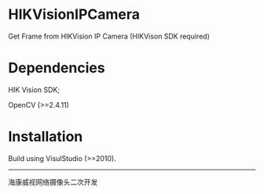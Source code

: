 # HIKVisionIPCamera
Get Frame from HIKVision IP Camera (HIKVison SDK required)

# Dependencies
HIK Vision SDK; 

OpenCV (>=2.4.11)

# Installation
Build using VisulStudio (>=2010).


----
海康威视网络摄像头二次开发
